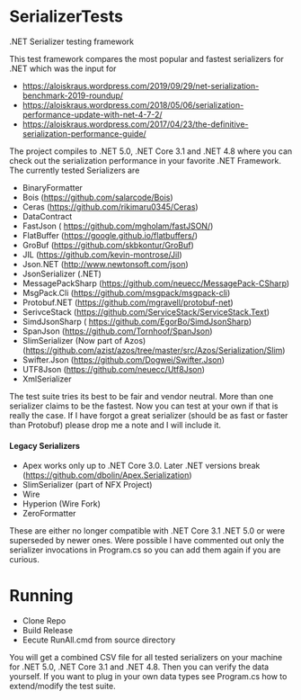 # SerializerTests
.NET Serializer testing framework

This test framework compares the most popular and fastest serializers for .NET which was the input for 
- https://aloiskraus.wordpress.com/2019/09/29/net-serialization-benchmark-2019-roundup/
- https://aloiskraus.wordpress.com/2018/05/06/serialization-performance-update-with-net-4-7-2/
- https://aloiskraus.wordpress.com/2017/04/23/the-definitive-serialization-performance-guide/


The project compiles to .NET 5.0, .NET Core 3.1 and .NET 4.8 where you can check out the serialization performance in your favorite .NET Framework. 
The currently tested Serializers are
- BinaryFormatter
- Bois (https://github.com/salarcode/Bois)
- Ceras (https://github.com/rikimaru0345/Ceras)
- DataContract
- FastJson ( https://github.com/mgholam/fastJSON/)
- FlatBuffer (https://google.github.io/flatbuffers/)
- GroBuf (https://github.com/skbkontur/GroBuf)
- JIL (https://github.com/kevin-montrose/Jil)
- Json.NET (http://www.newtonsoft.com/json)
- JsonSerializer (.NET)
- MessagePackSharp (https://github.com/neuecc/MessagePack-CSharp)
- MsgPack.Cli (https://github.com/msgpack/msgpack-cli)
- Protobuf.NET (https://github.com/mgravell/protobuf-net)
- SerivceStack (https://github.com/ServiceStack/ServiceStack.Text)
- SimdJsonSharp ( https://github.com/EgorBo/SimdJsonSharp)
- SpanJson (https://github.com/Tornhoof/SpanJson)
- SlimSerializer (Now part of Azos) (https://github.com/azist/azos/tree/master/src/Azos/Serialization/Slim)
- Swifter.Json (https://github.com/Dogwei/Swifter.Json)
- UTF8Json (https://github.com/neuecc/Utf8Json)
- XmlSerializer


The test suite tries its best to be fair and vendor neutral. More than one serializer claims to be the fastest. 
Now you can test at your own if that is really the case. If I have forgot a great serializer (should be as fast or faster than Protobuf) 
please drop me a note and I will include it. 

#### Legacy Serializers
- Apex works only up to .NET Core 3.0. Later .NET versions break
  (https://github.com/dbolin/Apex.Serialization)
- SlimSerializer (part of NFX Project)
- Wire
- Hyperion (Wire Fork)
- ZeroFormatter

These are either no longer compatible with .NET Core 3.1 .NET 5.0 or were superseded by newer ones. Were possible
I have commented out only the serializer invocations in Program.cs so you can add them again if you are curious. 

# Running
- Clone Repo
- Build Release 
- Eecute RunAll.cmd from source directory

You will get a combined CSV file for all tested serializers on your machine for .NET 5.0, .NET Core 3.1 and .NET 4.8.
Then you can verify the data yourself. If you want to plug in your own data types see Program.cs how to extend/modify the test suite.